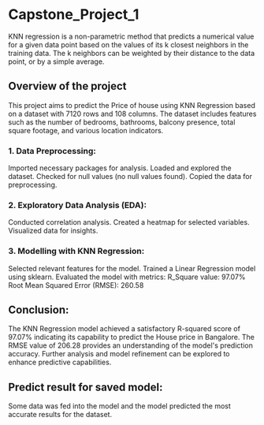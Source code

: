 # Capstone_Project_1
KNN regression is a non-parametric method that predicts a numerical value for a given data point based on the values of its k closest neighbors in the training data. The k neighbors can be weighted by their distance to the data point, or by a simple average.
## Overview of the project
This project aims to predict the Price of house using  KNN Regression based on a dataset with 7120 rows and 108 columns. The dataset includes features such as the number of bedrooms, bathrooms, balcony presence, total square footage, and various location indicators.
### 1. Data Preprocessing:
Imported necessary packages for analysis. Loaded and explored the dataset. Checked for null values (no null values found). Copied the data for preprocessing.
### 2. Exploratory Data Analysis (EDA):
Conducted correlation analysis. Created a heatmap for selected variables. Visualized data for insights.
### 3. Modelling with KNN Regression:
Selected relevant features for the model. Trained a Linear Regression model using sklearn. Evaluated the model with metrics:
R_Square value: 97.07%
Root Mean Squared Error (RMSE): 260.58
## Conclusion:
The KNN Regression model achieved a satisfactory R-squared score of 97.07% indicating its capability to predict the House price in Bangalore. The RMSE value of 206.28 provides an understanding of the model's prediction accuracy. Further analysis and model refinement can be explored to enhance predictive capabilities.

## Predict result for saved model:
Some data was fed into the model and the model predicted the most accurate results for the dataset. 

